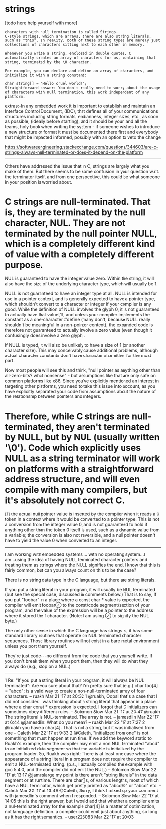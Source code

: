 # strings
[todo here help yourself with more]

    characters with null termination is called Strings.
    C-style strings, which are arrays, there are also string literals, such as "this". In reality, both of these string types are merely just collections of characters sitting next to each other in memory.

    Whenever you write a string, enclosed in double quotes, C automatically creates an array of characters for us, containing that string, terminated by the \0 character.

    For example, you can declare and define an array of characters, and initialize it with a string constant:

    char string[] = "Hello cruel world!";
    Straightforward answer: You don't really need to worry about the usage of characters with null termination, this work independent of any platform.


extras:-In any embedded work it is important to establish and maintain an Interface Control Document, (IDC), that defines all of your communications structures including string formats, endianness, integer sizes, etc., as soon as possible, (ideally before starting), and it should be your, and all the teams, holy book when writing the system - if someone wishes to introduce a new structure or format it must be documented there first and everybody that might be impacted informed, possibly with an option to veto the change


https://softwareengineering.stackexchange.com/questions/344603/are-c-strings-always-null-terminated-or-does-it-depend-on-the-platform

--------------------------------------------------------------------------------------------------------------
Others have addressed the issue that in C, strings are largely what you make of them. But there seems to be some confusion in your question w.r.t. the terminator itself, and from one perspective, this could be what someone in your position is worried about.

# C strings are null-terminated. That is, they are terminated by the null character, NUL. They are not terminated by the null pointer NULL, which is a completely different kind of value with a completely different purpose.

NUL is guaranteed to have the integer value zero. Within the string, it will also have the size of the underlying character type, which will usually be 1.

NULL is not guaranteed to have an integer type at all. NULL is intended for use in a pointer context, and is generally expected to have a pointer type, which shouldn't convert to a character or integer if your compiler is any good. While the definition of NULL involves the glyph 0, it is not guaranteed to actually have that value[1], and unless your compiler implements the constant as a one-character #define (many don't, because NULL really shouldn't be meaningful in a non-pointer context), the expanded code is therefore not guaranteed to actually involve a zero value (even though it confusingly does involve a zero glyph).

If NULL is typed, it will also be unlikely to have a size of 1 (or another character size). This may conceivably cause additional problems, although actual character constants don't have character size either for the most part.

Now most people will see this and think, "null pointer as anything other than all-zero-bits? what nonsense" - but assumptions like that are only safe on common platforms like x86. Since you've explicitly mentioned an interest in targeting other platforms, you need to take this issue into account, as you have explicitly separated your code from assumptions about the nature of the relationship between pointers and integers.

# Therefore, while C strings are null-terminated, they aren't terminated by NULL, but by NUL (usually written '\0'). Code which explicitly uses NULL as a string terminator will work on platforms with a straightforward address structure, and will even compile with many compilers, but it's absolutely not correct C.

[1] the actual null pointer value is inserted by the compiler when it reads a 0 token in a context where it would be converted to a pointer type. This is not a conversion from the integer value 0, and is not guaranteed to hold if anything other than the token 0 itself is used, such as a dynamic value from a variable; the conversion is also not reversible, and a null pointer doesn't have to yield the value 0 when converted to an integer.

----------------------------------------------------------------------------------------------------

I am working with embedded systems ... with no operating system...I am...using the idea of having NULL terminated character pointers and treating them as strings where the NULL signifies the end. I know that this is fairly common, but can you always count on this to be the case?

There is no string data type in the C language, but there are string literals.

If you put a string literal in your program, it will usually be NUL terminated (but see the special case, discussed in comments below.) That is to say, If you put "foobar" in a place where a const char * value is expected, the compiler will emit foobar⊘ to the const/code segment/section of your program, and the value of the expression will be a pointer to the address where it stored the f character. (Note: I am using ⊘ to signify the NUL byte.)

The only other sense in which the C language has strings is, it has some standard library routines that operate on NUL terminated character sequences. Those library routines will not exist in a bare metal environment unless you port them yourself.

They're just code---no different from the code that you yourself write. If you don't break them when you port them, then they will do what they always do (e.g., stop on a NUL.)

--------------------------------------------------------------------------------------------------------------
1
Re: "If you put a string literal in your program, it will always be NUL terminated": Are you sure about that? I'm pretty sure that (e.g.) char foo[4] = "abcd"; is a valid way to create a non-null-terminated array of four characters. – ruakh Mar 21 '17 at 20:32
1
@ruakh, Oops! that's a case that I did not consider. I was thinking about a string literal that appear in a place where a char const * expression is expected. I forgot that C initializers can sometimes obey different rules. – Solomon Slow Mar 21 '17 at 20:47
@ruakh The string literal is NUL-terminated. The array is not. – jamesdlin Mar 22 '17 at 6:44
@jamesdlin: What do you mean? – ruakh Mar 22 '17 at 7:27
2
@ruakh you have a char[4]. That is not a string, but it was initialised from one – Caleth Mar 22 '17 at 9:33
2
@Caleth, "initialized from one" is not something that must happen at run time. If we add the keyword static to Ruakh's example, then the compiler may emit a non NUL terminated "abcd" to an initialized data segment so that the variable is initialized by the program loader. So, Ruakh was right: There is at least one case where the appearance of a string literal in a program does not require the compiler to emit a NUL-terminated string. (p.s., I actually compiled the example with gcc 5.4.0, and the compiler did not emit the NUL.) – Solomon Slow Mar 22 '17 at 13:17 
@jameslarge my point is there aren't "string literals" in the data segment or at runtime. There are char[]s, of various lengths, most of which have a NUL terminator, which get pretty printed as "abcd/0" or "abcd" etc. – Caleth Mar 22 '17 at 13:49
@Caleth, Sorry, I think I mixed up your comment with jamesdlin's comment when I responded. – Solomon Slow Mar 22 '17 at 14:05
this is the right answer, but i would add that whether a compiler emits a nul-terminated array for the example char[4] is a matter of optimization, not lamguage definition. a compiler could emit just about anything, so long as it has the right semantics. – user223083 Mar 22 '17 at 20:03

---------------------------------------------------------------------------------------------
